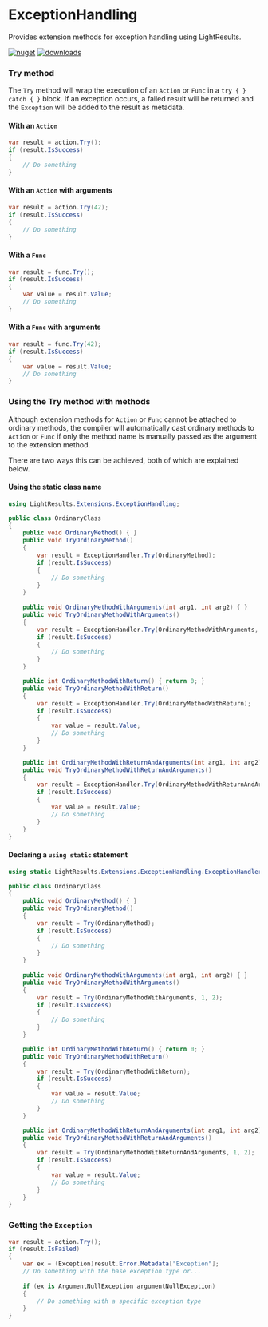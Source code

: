 # ExceptionHandling

Provides extension methods for exception handling using LightResults.

[![nuget](https://img.shields.io/nuget/v/LightResults.Extensions.ExceptionHandling)](https://www.nuget.org/packages/LightResults.Extensions.ExceptionHandling)
[![downloads](https://img.shields.io/nuget/dt/LightResults.Extensions.ExceptionHandling)](https://www.nuget.org/packages/LightResults.Extensions.ExceptionHandling)

### Try method

The `Try` method will wrap the execution of an `Action` or `Func` in a `try { } catch { }` block. If an
exception occurs, a failed result will be returned and the `Exception` will be added to the result as metadata.

#### With an `Action`

```csharp
var result = action.Try();
if (result.IsSuccess)
{
    // Do something
}
```

#### With an `Action` with arguments

```csharp
var result = action.Try(42);
if (result.IsSuccess)
{
    // Do something
}
```

#### With a `Func`

```csharp
var result = func.Try();
if (result.IsSuccess)
{
    var value = result.Value;
    // Do something
}
```

#### With a `Func` with arguments

```csharp
var result = func.Try(42);
if (result.IsSuccess)
{
    var value = result.Value;
    // Do something
}
```

### Using the Try method with methods

Although extension methods for `Action` or `Func` cannot be attached to ordinary methods, the compiler will 
automatically cast ordinary methods to `Action` or `Func` if only the method name is manually passed as the 
argument to the extension method.

There are two ways this can be achieved, both of which are explained below.

#### Using the static class name

```csharp
using LightResults.Extensions.ExceptionHandling;

public class OrdinaryClass
{
    public void OrdinaryMethod() { }
    public void TryOrdinaryMethod()
    {
        var result = ExceptionHandler.Try(OrdinaryMethod);
        if (result.IsSuccess)
        {
            // Do something
        }
    }
    
    public void OrdinaryMethodWithArguments(int arg1, int arg2) { }
    public void TryOrdinaryMethodWithArguments()
    {
        var result = ExceptionHandler.Try(OrdinaryMethodWithArguments, 1, 2);
        if (result.IsSuccess)
        {
            // Do something
        }
    }

    public int OrdinaryMethodWithReturn() { return 0; }
    public void TryOrdinaryMethodWithReturn()
    {
        var result = ExceptionHandler.Try(OrdinaryMethodWithReturn);
        if (result.IsSuccess)
        {
            var value = result.Value;
            // Do something
        }
    }

    public int OrdinaryMethodWithReturnAndArguments(int arg1, int arg2) { return arg1 + arg2; }
    public void TryOrdinaryMethodWithReturnAndArguments()
    {
        var result = ExceptionHandler.Try(OrdinaryMethodWithReturnAndArguments, 1, 2);
        if (result.IsSuccess)
        {
            var value = result.Value;
            // Do something
        }
    }
}
```

#### Declaring a `using static` statement

```csharp
using static LightResults.Extensions.ExceptionHandling.ExceptionHandler;

public class OrdinaryClass
{
    public void OrdinaryMethod() { }
    public void TryOrdinaryMethod()
    {
        var result = Try(OrdinaryMethod);
        if (result.IsSuccess)
        {
            // Do something
        }
    }
    
    public void OrdinaryMethodWithArguments(int arg1, int arg2) { }
    public void TryOrdinaryMethodWithArguments()
    {
        var result = Try(OrdinaryMethodWithArguments, 1, 2);
        if (result.IsSuccess)
        {
            // Do something
        }
    }

    public int OrdinaryMethodWithReturn() { return 0; }
    public void TryOrdinaryMethodWithReturn()
    {
        var result = Try(OrdinaryMethodWithReturn);
        if (result.IsSuccess)
        {
            var value = result.Value;
            // Do something
        }
    }

    public int OrdinaryMethodWithReturnAndArguments(int arg1, int arg2) { return arg1 + arg2; }
    public void TryOrdinaryMethodWithReturnAndArguments()
    {
        var result = Try(OrdinaryMethodWithReturnAndArguments, 1, 2);
        if (result.IsSuccess)
        {
            var value = result.Value;
            // Do something
        }
    }
}
```

### Getting the `Exception`

```csharp
var result = action.Try();
if (result.IsFailed)
{
    var ex = (Exception)result.Error.Metadata["Exception"];
    // Do something with the base exception type or...
    
    if (ex is ArgumentNullException argumentNullException)
    {
        // Do something with a specific exception type
    }
}
```
